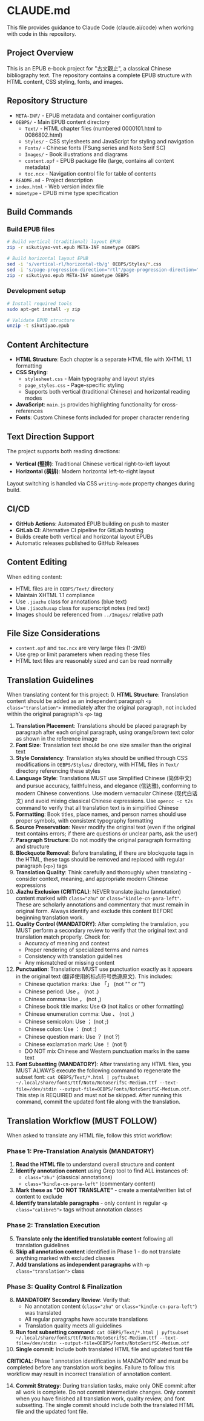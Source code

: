 # CLAUDE.md

This file provides guidance to Claude Code (claude.ai/code) when working with code in this repository.

## Project Overview

This is an EPUB e-book project for "古文觀止", a classical Chinese bibliography text. The repository contains a complete EPUB structure with HTML content, CSS styling, fonts, and images.

## Repository Structure

- `META-INF/` - EPUB metadata and container configuration
- `OEBPS/` - Main EPUB content directory
  - `Text/` - HTML chapter files (numbered 0000101.html to 0086802.html)
  - `Styles/` - CSS stylesheets and JavaScript for styling and navigation
  - `Fonts/` - Chinese fonts (FSung series and Noto Serif SC)
  - `Images/` - Book illustrations and diagrams
  - `content.opf` - EPUB package file (large, contains all content metadata)
  - `toc.ncx` - Navigation control file for table of contents
- `README.md` - Project description
- `index.html` - Web version index file
- `mimetype` - EPUB mime type specification

## Build Commands

### Build EPUB files
```bash
# Build vertical (traditional) layout EPUB
zip -r sikutiyao-vst.epub META-INF mimetype OEBPS

# Build horizontal layout EPUB
sed -i 's/vertical-rl/horizontal-tb/g' OEBPS/Styles/*.css
sed -i 's/page-progression-direction="rtl"/page-progression-direction="ltr"/g' OEBPS/content.opf
zip -r sikutiyao.epub META-INF mimetype OEBPS
```

### Development setup
```bash
# Install required tools
sudo apt-get install -y zip

# Validate EPUB structure
unzip -t sikutiyao.epub
```

## Content Architecture

- **HTML Structure**: Each chapter is a separate HTML file with XHTML 1.1 formatting
- **CSS Styling**:
  - `stylesheet.css` - Main typography and layout styles
  - `page_styles.css` - Page-specific styling
  - Supports both vertical (traditional Chinese) and horizontal reading modes
- **JavaScript**: `main.js` provides highlighting functionality for cross-references
- **Fonts**: Custom Chinese fonts included for proper character rendering

## Text Direction Support

The project supports both reading directions:
- **Vertical (竪排)**: Traditional Chinese vertical right-to-left layout
- **Horizontal (橫排)**: Modern horizontal left-to-right layout

Layout switching is handled via CSS `writing-mode` property changes during build.

## CI/CD

- **GitHub Actions**: Automated EPUB building on push to master
- **GitLab CI**: Alternative CI pipeline for GitLab hosting
- Builds create both vertical and horizontal layout EPUBs
- Automatic releases published to GitHub Releases

## Content Editing

When editing content:
- HTML files are in `OEBPS/Text/` directory
- Maintain XHTML 1.1 compliance
- Use `.jiazhu` class for annotations (blue text)
- Use `.jiaozhusup` class for superscript notes (red text)
- Images should be referenced from `../Images/` relative path

## File Size Considerations

- `content.opf` and `toc.ncx` are very large files (1-2MB)
- Use grep or limit parameters when reading these files
- HTML text files are reasonably sized and can be read normally

## Translation Guidelines

When translating content for this project:
0. **HTML Structure**: Translation content should be added as an independent paragraph `<p class="translation">` immediately after the original paragraph, not included within the original paragraph's `<p>` tag
1. **Translation Placement**: Translations should be placed paragraph by paragraph after each original paragraph, using orange/brown text color as shown in the reference image
2. **Font Size**: Translation text should be one size smaller than the original text
3. **Style Consistency**: Translation styles should be unified through CSS modifications in `OEBPS/Styles/` directory, with HTML files in `Text/` directory referencing these styles
4. **Language Style**: Translations MUST use Simplified Chinese (简体中文) and pursue accuracy, faithfulness, and elegance (信达雅), conforming to modern Chinese conventions. Use modern vernacular Chinese (现代白话文) and avoid mixing classical Chinese expressions. Use `opencc -c t2s` command to verify that all translation text is in simplified Chinese
5. **Formatting**: Book titles, place names, and person names should use proper symbols, with consistent typography formatting
6. **Source Preservation**: Never modify the original text (even if the original text contains errors; if there are questions or unclear parts, ask the user)
7. **Paragraph Structure**: Do not modify the original paragraph formatting and structure
8. **Blockquote Removal**: Before translating, if there are blockquote tags in the HTML, these tags should be removed and replaced with regular paragraph (`<p>`) tags
9. **Translation Quality**: Think carefully and thoroughly when translating - consider context, meaning, and appropriate modern Chinese expressions
10. **Jiazhu Exclusion (CRITICAL)**: NEVER translate jiazhu (annotation) content marked with `class="zhu"` or `class="kindle-cn-para-left"`. These are scholarly annotations and commentary that must remain in original form. Always identify and exclude this content BEFORE beginning translation work.
11. **Quality Control (MANDATORY)**: After completing the translation, you MUST perform a secondary review to verify that the original text and translation match properly. Check for:
    - Accuracy of meaning and context
    - Proper rendering of specialized terms and names
    - Consistency with translation guidelines
    - Any mismatched or missing content
12. **Punctuation**: Translations MUST use punctuation exactly as it appears in the original text (翻译使用的标点符号悉遵原文). This includes:
    - Chinese quotation marks: Use 「」 (not "" or "")
    - Chinese period: Use 。 (not .)
    - Chinese comma: Use ， (not ,)
    - Chinese book title marks: Use 《》 (not italics or other formatting)
    - Chinese enumeration comma: Use 、 (not ,)
    - Chinese semicolon: Use ； (not ;)
    - Chinese colon: Use ： (not :)
    - Chinese question mark: Use ？ (not ?)
    - Chinese exclamation mark: Use ！ (not !)
    - DO NOT mix Chinese and Western punctuation marks in the same text
13. **Font Subsetting (MANDATORY)**: After translating any HTML files, you MUST ALWAYS execute the following command to regenerate the subset font: `cat OEBPS/Text/*.html | pyftsubset ~/.local/share/fonts/ttf/Noto/NotoSerifSC-Medium.ttf --text-file=/dev/stdin --output-file=OEBPS/Fonts/NotoSerifSC-Medium.otf`. This step is REQUIRED and must not be skipped. After running this command, commit the updated font file along with the translation.

## Translation Workflow (MUST FOLLOW)

When asked to translate any HTML file, follow this strict workflow:

### Phase 1: Pre-Translation Analysis (MANDATORY)
1. **Read the HTML file** to understand overall structure and content
2. **Identify annotation content** using Grep tool to find ALL instances of:
   - `class="zhu"` (classical annotations)
   - `class="kindle-cn-para-left"` (commentary content)
3. **Mark these as "DO NOT TRANSLATE"** - create a mental/written list of content to exclude
4. **Identify translatable paragraphs** - only content in regular `<p class="calibre5">` tags without annotation classes

### Phase 2: Translation Execution
5. **Translate only the identified translatable content** following all translation guidelines
6. **Skip all annotation content** identified in Phase 1 - do not translate anything marked with excluded classes
7. **Add translations as independent paragraphs** with `<p class="translation">` class

### Phase 3: Quality Control & Finalization
8. **MANDATORY Secondary Review**: Verify that:
   - No annotation content (`class="zhu"` or `class="kindle-cn-para-left"`) was translated
   - All regular paragraphs have accurate translations
   - Translation quality meets all guidelines
9. **Run font subsetting command**: `cat OEBPS/Text/*.html | pyftsubset ~/.local/share/fonts/ttf/Noto/NotoSerifSC-Medium.ttf --text-file=/dev/stdin --output-file=OEBPS/Fonts/NotoSerifSC-Medium.otf`
10. **Single commit**: Include both translated HTML file and updated font file

**CRITICAL**: Phase 1 annotation identification is MANDATORY and must be completed before any translation work begins. Failure to follow this workflow may result in incorrect translation of annotation content.

14. **Commit Strategy**: During translation tasks, make only ONE commit after all work is complete. Do not commit intermediate changes. Only commit when you have finished all translation work, quality review, and font subsetting. The single commit should include both the translated HTML file and the updated font file.
